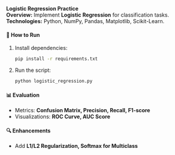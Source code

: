 **Logistic Regression Practice**  
**Overview:** Implement **Logistic Regression** for classification tasks.  
**Technologies:** Python, NumPy, Pandas, Matplotlib, Scikit-Learn.  

#### 🚀 How to Run  
1. Install dependencies:  
   ```bash
   pip install -r requirements.txt
   ```
2. Run the script:  
   ```bash
   python logistic_regression.py
   ```

#### 📊 Evaluation  
- Metrics: **Confusion Matrix, Precision, Recall, F1-score**  
- Visualizations: **ROC Curve, AUC Score**  

#### 🔍 Enhancements  
- Add **L1/L2 Regularization, Softmax for Multiclass**  

